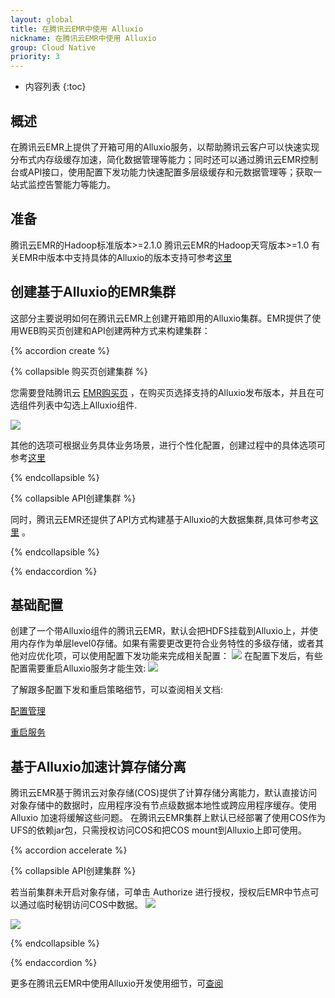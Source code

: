 ```yaml
---
layout: global
title: 在腾讯云EMR中使用 Alluxio
nickname: 在腾讯云EMR中使用 Alluxio
group: Cloud Native
priority: 3
---
```


* 内容列表
{:toc}


## 概述

在腾讯云EMR上提供了开箱可用的Alluxio服务，以帮助腾讯云客户可以快速实现分布式内存级缓存加速，简化数据管理等能力；同时还可以通过腾讯云EMR控制台或API接口，使用配置下发功能力快速配置多层级缓存和元数据管理等；获取一站式监控告警能力等能力。


## 准备

腾讯云EMR的Hadoop标准版本>=2.1.0
腾讯云EMR的Hadoop天穹版本>=1.0
有关EMR中版本中支持具体的Alluxio的版本支持可参考[这里](https://cloud.tencent.com/document/product/589/20279)

## 创建基于Alluxio的EMR集群

这部分主要说明如何在腾讯云EMR上创建开箱即用的Alluxio集群。EMR提供了使用WEB购买页创建和API创建两种方式来构建集群：

{% accordion create %}

  {% collapsible 购买页创建集群 %}
  
您需要登陆腾讯云 [EMR购买页](https://buy.cloud.tencent.com/emapreduce/) ，在购买页选择支持的Alluxio发布版本，并且在可选组件列表中勾选上Alluxio组件.

  ![](https://application-display-1259353343.cos.ap-hongkong.myqcloud.com/alluxio/alluxio-create_cn.png)

其他的选项可根据业务具体业务场景，进行个性化配置，创建过程中的具体选项可参考[这里](https://cloud.tencent.com/document/product/589/10981)

  {% endcollapsible %}
  
  {% collapsible API创建集群 %}
  
  同时，腾讯云EMR还提供了API方式构建基于Alluxio的大数据集群,具体可参考[这里](https://cloud.tencent.com/document/product/589/34261) 。
  
  {% endcollapsible %}


{% endaccordion %}

## 基础配置

创建了一个带Alluxio组件的腾讯云EMR，默认会把HDFS挂载到Alluxio上，并使用内存作为单层level0存储。如果有需要更改更符合业务特性的多级存储，或者其他对应优化项，可以使用配置下发功能来完成相关配置：
  ![](https://application-display-1259353343.cos.ap-hongkong.myqcloud.com/alluxio/alluxio-config_cn.png)
在配置下发后，有些配置需要重启Alluxio服务才能生效:
  ![](https://application-display-1259353343.cos.ap-hongkong.myqcloud.com/alluxio/alluxio-restart_cn.png)


了解跟多配置下发和重启策略细节，可以查阅相关文档:

[配置管理](https://cloud.tencent.com/document/product/589/14628)

[重启服务](https://cloud.tencent.com/document/product/589/32823)

## 基于Alluxio加速计算存储分离
腾讯云EMR基于腾讯云对象存储(COS)提供了计算存储分离能力，默认直接访问对象存储中的数据时，应用程序没有节点级数据本地性或跨应用程序缓存。使用 Alluxio 加速将缓解这些问题。
在腾讯云EMR集群上默认已经部署了使用COS作为UFS的依赖jar包，只需授权访问COS和把COS mount到Alluxio上即可使用。

{% accordion accelerate %}

  {% collapsible API创建集群 %}
  
若当前集群未开启对象存储，可单击 Authorize 进行授权，授权后EMR中节点可以通过临时秘钥访问COS中数据。
  ![](https://application-display-1259353343.cos.ap-hongkong.myqcloud.com/alluxio/cos-auth_cn.png)
  
  ![](https://application-display-1259353343.cos.ap-hongkong.myqcloud.com/alluxio/auth-confirm_cn.png)
  
  {% endcollapsible %}
  
{% endaccordion %}


更多在腾讯云EMR中使用Alluxio开发使用细节，可[查阅](https://cloud.tencent.com/document/product/589)

